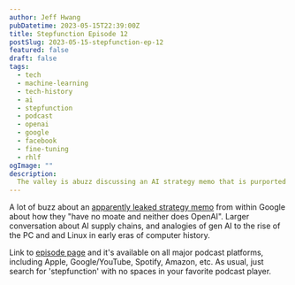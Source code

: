 ```yaml
---
author: Jeff Hwang
pubDatetime: 2023-05-15T22:39:00Z
title: Stepfunction Episode 12
postSlug: 2023-05-15-stepfunction-ep-12
featured: false
draft: false
tags:
  - tech
  - machine-learning
  - tech-history
  - ai
  - stepfunction
  - podcast
  - openai
  - google
  - facebook
  - fine-tuning
  - rhlf
ogImage: ""
description:
  The valley is abuzz discussing an AI strategy memo that is purported to have leaked from Google.
---
```


A lot of buzz about an [apparently leaked strategy memo](https://www.semianalysis.com/p/google-we-have-no-moat-and-neither) from within Google about how they "have no moate and neither does OpenAI". Larger conversation about AI supply chains, and analogies of gen AI to the rise of the PC and and Linux in early eras of computer history.

Link to [episode page](https://www.stepfunction.org/episode-12-leaked-google-strategy-memo-open-source-ai-value-chains) and it's available on all major podcast platforms, including Apple, Google/YouTube, Spotify, Amazon, etc. As usual, just search for 'stepfunction' with no spaces in your favorite podcast player.
